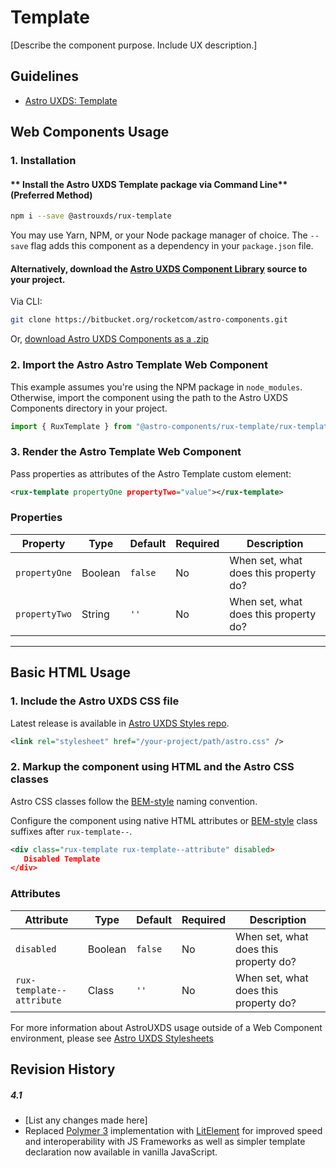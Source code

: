 # Template 
[Describe the component purpose. Include UX description.]

## Guidelines

* [Astro UXDS: Template](https://www.astrouxds.com/ui-components/template)


## Web Components Usage

### 1. Installation
#### ** Install the Astro UXDS Template package via Command Line** (Preferred Method)

```sh
npm i --save @astrouxds/rux-template
```

You may use Yarn, NPM, or your Node package manager of choice. The `--save` flag adds this component as a dependency in your `package.json` file.


#### **Alternatively**, download the [Astro UXDS Component Library](https://bitbucket.org/rocketcom/astro-components/src/master/) source to your project.
Via CLI: 

```sh
git clone https://bitbucket.org/rocketcom/astro-components.git
```

Or, [download Astro UXDS Components as a .zip](https://bitbucket.org/rocketcom/astro-components/get/master.zip)


### 2. Import the Astro Astro Template Web Component
This example assumes you're using the NPM package in `node_modules`. Otherwise, import the component using the path to the Astro UXDS Components directory in your project.

```javascript
import { RuxTemplate } from "@astro-components/rux-template/rux-template.js";
```

### 3. Render the Astro Template Web Component
Pass properties as attributes of the Astro Template custom element:

```xml
<rux-template propertyOne propertyTwo="value"></rux-template>
```

### Properties
| Property | Type | Default | Required | Description |
| --- | --- | --- | --- | --- |
| `propertyOne` | Boolean | `false` | No | When set, what does this property do? |
| `propertyTwo` | String | `''` | No | When set, what does this property do? |

---

## Basic HTML Usage

### 1. Include the Astro UXDS CSS file
Latest release is available in [Astro UXDS Styles repo](https://bitbucket.org/rocketcom/astro-styles/src/master/). 

```xml
<link rel="stylesheet" href="/your-project/path/astro.css" />
```

### 2. Markup the component using HTML and the Astro CSS classes
Astro CSS classes follow the [BEM-style](http://getbem.com/introduction/) naming convention. 

Configure the component using native HTML attributes or [BEM-style](http://getbem.com/introduction/) class suffixes after `rux-template--`.

```xml
<div class="rux-template rux-template--attribute" disabled>
   Disabled Template
</div>
```
### Attributes
| Attribute | Type | Default | Required | Description |
| --- | --- | --- | --- | --- |
| `disabled` | Boolean | `false` | No | When set, what does this property do? |
| `rux-template--attribute` | Class | `''` | No | When set, what does this property do? |


For more information about AstroUXDS usage outside of a Web Component environment, please see [Astro UXDS Stylesheets](https://bitbucket.org/rocketcom/astro-styles)


## Revision History
##### **4.1**
- [List any changes made here]
- Replaced [Polymer 3](https://www.polymer-project.org) implementation with [LitElement](https://lit-element.polymer-project.org/) for improved speed and interoperability with JS Frameworks as well as simpler template declaration now available in vanilla JavaScript.


